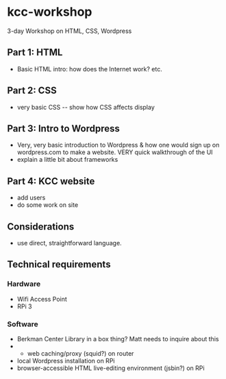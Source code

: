 # kcc-workshop
3-day Workshop on HTML, CSS, Wordpress

## Part 1: HTML
- Basic HTML intro: how does the Internet work? etc.

## Part 2: CSS
- very basic CSS -- show how CSS affects display

## Part 3: Intro to Wordpress
- Very, very basic introduction to Wordpress & how one would sign up on wordpress.com to make a website.  VERY quick walkthrough of the UI
- explain a little bit about frameworks

## Part 4: KCC website
- add users
- do some work on site

## Considerations
- use direct, straightforward language. 

## Technical requirements

### Hardware
- Wifi Access Point
- RPi 3 

### Software
- Berkman Center Library in a box thing? Matt needs to inquire about this
- - web caching/proxy (squid?) on router
- local Wordpress installation on RPi
- browser-accessible HTML live-editing environment (jsbin?) on RPi
